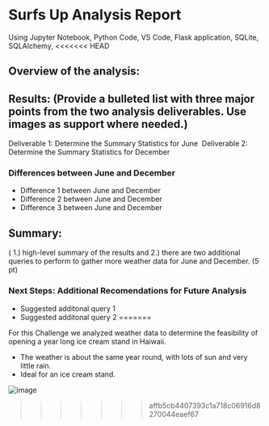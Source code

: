 # Surfs Up Analysis Report
Using Jupyter Notebook, Python Code, VS Code, Flask application, SQLite, SQLAlchemy, 
<<<<<<< HEAD
## Overview of the analysis:
## Results: (Provide a bulleted list with three major points from the two analysis deliverables. Use images as support where needed.)
Deliverable 1: Determine the Summary Statistics for June
![]()
Deliverable 2: Determine the Summary Statistics for December
![]()
### Differences between June and December
* Difference 1 between June and December
* Difference 2 between June and December
* Difference 3 between June and December

## Summary: 
  ( 1.) high-level summary of the results and 2.) there are two additional queries to perform to gather more weather data for June and December. (5 pt)
### Next Steps: Additional Recomendations for Future Analysis
* Suggested additonal query 1
* Suggested additonal query 2
=======

For this Challenge we analyzed weather data to determine the feasibility of opening a year long ice cream stand in Haiwaii.

* The weather is about the same year round, with lots of sun and very little rain. 
* Ideal for an ice cream stand.

![image](https://user-images.githubusercontent.com/101375665/168719387-29f31f8e-807e-4674-800e-136b9c30b9bf.png)

>>>>>>> affb5cb4407393c1a718c06916d8270044eaef67
